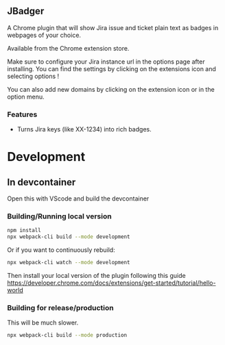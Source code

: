 ## JBadger

A Chrome plugin that will show Jira issue and ticket plain text as badges in webpages of your choice.

Available from the Chrome extension store. 

Make sure to configure your Jira instance url in the options page after installing. 
You can find the settings by clicking on the extensions icon and selecting options !

You can also add new domains by clicking on the extension icon or in the option menu. 

### Features
- Turns Jira keys (like XX-1234) into rich badges.

# Development

## In devcontainer

Open this with VScode and build the devcontainer

### Building/Running local version

```sh
npm install
npx webpack-cli build --mode development
```

Or if you want to continuously rebuild:

```sh
npx webpack-cli watch --mode development
```

Then install your local version of the plugin following this guide https://developer.chrome.com/docs/extensions/get-started/tutorial/hello-world

### Building for release/production

This will be much slower.

```sh
npx webpack-cli build --mode production
```
